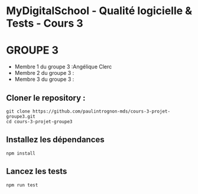 # MyDigitalSchool - Qualité logicielle & Tests - Cours 3

# GROUPE 3

  - Membre 1 du groupe 3 :Angélique Clerc
  - Membre 2 du groupe 3 :
  - Membre 3 du groupe 3 :

## Cloner le repository :

```
git clone https://github.com/paulintrognon-mds/cours-3-projet-groupe3.git
cd cours-3-projet-groupe3
```

## Installez les dépendances

```
npm install
```

## Lancez les tests

```
npm run test
```
